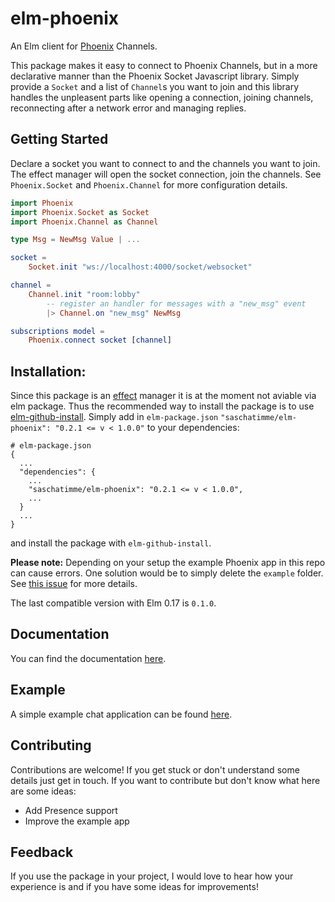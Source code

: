 # elm-phoenix

An Elm client for [Phoenix](http://www.phoenixframework.org) Channels.

This package makes it easy to connect to Phoenix Channels, but in a more declarative manner than the Phoenix Socket Javascript library. Simply provide a `Socket` and a list of `Channel`s you want to join and this library handles the unpleasent parts like opening a connection, joining channels, reconnecting after a network error and managing replies.

## Getting Started

Declare a socket you want to connect to and the channels you want to join. The effect manager will open the socket connection, join the channels. See `Phoenix.Socket` and `Phoenix.Channel` for more configuration details.

```elm
import Phoenix
import Phoenix.Socket as Socket
import Phoenix.Channel as Channel

type Msg = NewMsg Value | ...

socket =
    Socket.init "ws://localhost:4000/socket/websocket"

channel =
    Channel.init "room:lobby"
        -- register an handler for messages with a "new_msg" event
        |> Channel.on "new_msg" NewMsg

subscriptions model =
    Phoenix.connect socket [channel]
```

## Installation:
Since this package is an [effect](https://guide.elm-lang.org/architecture/effects/) manager it is at the moment not aviable via elm package. Thus the recommended way to install the package is to use [elm-github-install](https://github.com/gdotdesign/elm-github-install). Simply add in `elm-package.json` `"saschatimme/elm-phoenix": "0.2.1 <= v < 1.0.0"` to your dependencies:
```
# elm-package.json
{
  ...
  "dependencies": {
    ...
    "saschatimme/elm-phoenix": "0.2.1 <= v < 1.0.0",
    ...
  }
  ...
}
```
and install the package with `elm-github-install`.

**Please note:** Depending on your setup the example Phoenix app in this repo can cause errors. One solution would be to simply delete the `example` folder. See [this issue](https://github.com/saschatimme/elm-phoenix/issues/7) for more details.

The last compatible version with Elm 0.17 is `0.1.0`.

## Documentation
You can find the documentation [here](https://saschatimme.github.io/elm-phoenix).

## Example
A simple example chat application can be found [here](https://github.com/saschatimme/elm-phoenix/tree/master/example).

## Contributing
Contributions are welcome! If you get stuck or don't understand some details just get in touch.
If you want to contribute but don't know what here are some ideas:

- Add Presence support 
- Improve the example app

## Feedback
If you use the package in your project, I would love to hear how your experience is and if you have some ideas for improvements!

